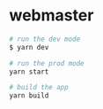 # webmaster

```bash
# run the dev mode
$ yarn dev

# run the prod mode
yarn start

# build the app
yarn build
```
